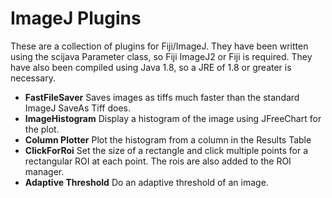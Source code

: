 

# ImageJ Plugins 

These are a collection of plugins for Fiji/ImageJ. They have been
written using the scijava Parameter class, so Fiji ImageJ2 or Fiji is
required. They have also been compiled using Java 1.8, so a JRE of 1.8
or greater is necessary.
 
 
* **FastFileSaver** Saves images as tiffs much faster than the
standard ImageJ SaveAs Tiff does.
* **ImageHistogram** Display a histogram of the image using JFreeChart
for the plot.
* **Column Plotter** Plot the histogram from a column in the Results
 Table
* **ClickForRoi** Set the size of a rectangle and click multiple points
for a rectangular ROI at each point. The rois are also added to the ROI
manager.
* **Adaptive Threshold** Do an adaptive threshold of an image.

